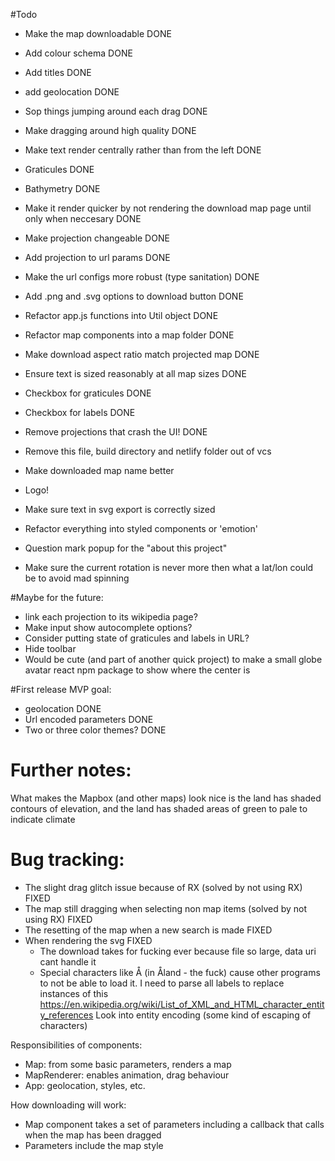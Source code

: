 #Todo
- Make the map downloadable DONE
- Add colour schema DONE
- Add titles DONE
- add geolocation DONE
- Sop things jumping around each drag DONE
- Make dragging around high quality DONE
- Make text render centrally rather than from the left DONE
- Graticules DONE
- Bathymetry DONE
- Make it render quicker by not rendering the download map page until only when neccesary DONE
- Make projection changeable DONE
- Add projection to url params DONE
- Make the url configs more robust (type sanitation) DONE
- Add .png and .svg options to download button DONE
- Refactor app.js functions into Util object DONE
- Refactor map components into a map folder DONE
- Make download aspect ratio match projected map DONE
- Ensure text is sized reasonably at all map sizes DONE
- Checkbox for graticules DONE
- Checkbox for labels DONE
- Remove projections that crash the UI! DONE

- Remove this file, build directory and netlify folder out of vcs
- Make downloaded map name better
- Logo!
- Make sure text in svg export is correctly sized
- Refactor everything into styled components or 'emotion'
- Question mark popup for the "about this project"
- Make sure the current rotation is never more then what a lat/lon could be to avoid mad spinning

#Maybe for the future:
- link each projection to its wikipedia page?
- Make input show autocomplete options?
- Consider putting state of graticules and labels in URL?
- Hide toolbar
- Would be cute (and part of another quick project) to make a small globe avatar react npm package to show where the center is

#First release MVP goal:
- geolocation DONE
- Url encoded parameters DONE
- Two or three color themes? DONE

# Further notes:
What makes the Mapbox (and other maps) look nice is the land has shaded contours of elevation, and the land has shaded areas of green to pale to indicate climate

# Bug tracking:
- The slight drag glitch issue because of RX (solved by not using RX) FIXED
- The map still dragging when selecting non map items (solved by not using RX) FIXED
- The resetting of the map when a new search is made FIXED
- When rendering the svg FIXED
  - The download takes for fucking ever because file so large, data uri cant handle it
  - Special characters like Å (in Åland - the fuck) cause other programs to not be able to load it. I need to parse all labels to replace instances of this
    https://en.wikipedia.org/wiki/List_of_XML_and_HTML_character_entity_references
    Look into entity encoding (some kind of escaping of characters)

Responsibilities of components:
- Map: from some basic parameters, renders a map
- MapRenderer: enables animation, drag behaviour
- App: geolocation, styles, etc.


How downloading will work:
- Map component takes a set of parameters including a callback that calls when the map has been dragged
- Parameters include the map style
